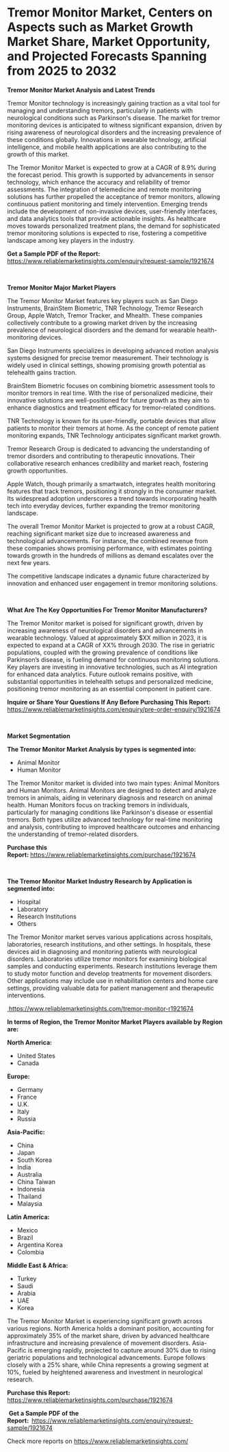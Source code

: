<p><h1>Tremor Monitor Market, Centers on Aspects such as Market Growth Market Share, Market Opportunity, and Projected Forecasts Spanning from 2025 to 2032</h1></p><p><strong>Tremor Monitor Market Analysis and Latest Trends</strong></p>
<p><p>Tremor Monitor technology is increasingly gaining traction as a vital tool for managing and understanding tremors, particularly in patients with neurological conditions such as Parkinson's disease. The market for tremor monitoring devices is anticipated to witness significant expansion, driven by rising awareness of neurological disorders and the increasing prevalence of these conditions globally. Innovations in wearable technology, artificial intelligence, and mobile health applications are also contributing to the growth of this market.</p><p>The Tremor Monitor Market is expected to grow at a CAGR of 8.9% during the forecast period. This growth is supported by advancements in sensor technology, which enhance the accuracy and reliability of tremor assessments. The integration of telemedicine and remote monitoring solutions has further propelled the acceptance of tremor monitors, allowing continuous patient monitoring and timely intervention. Emerging trends include the development of non-invasive devices, user-friendly interfaces, and data analytics tools that provide actionable insights. As healthcare moves towards personalized treatment plans, the demand for sophisticated tremor monitoring solutions is expected to rise, fostering a competitive landscape among key players in the industry.</p></p>
<p><strong>Get a Sample PDF of the Report:&nbsp;</strong> <a href="https://www.reliablemarketinsights.com/enquiry/request-sample/1921674?utm_campaign=2285&utm_medium=2&utm_source=Github&utm_content=ia&utm_term=20022025&utm_id=tremor-monitor">https://www.reliablemarketinsights.com/enquiry/request-sample/1921674</a></p>
<p>&nbsp;</p>
<p><strong>Tremor Monitor Major Market Players</strong></p>
<p><p>The Tremor Monitor Market features key players such as San Diego Instruments, BrainStem Biometric, TNR Technology, Tremor Research Group, Apple Watch, Tremor Tracker, and Mhealth. These companies collectively contribute to a growing market driven by the increasing prevalence of neurological disorders and the demand for wearable health-monitoring devices.</p><p>San Diego Instruments specializes in developing advanced motion analysis systems designed for precise tremor measurement. Their technology is widely used in clinical settings, showing promising growth potential as telehealth gains traction. </p><p>BrainStem Biometric focuses on combining biometric assessment tools to monitor tremors in real time. With the rise of personalized medicine, their innovative solutions are well-positioned for future growth as they aim to enhance diagnostics and treatment efficacy for tremor-related conditions.</p><p>TNR Technology is known for its user-friendly, portable devices that allow patients to monitor their tremors at home. As the concept of remote patient monitoring expands, TNR Technology anticipates significant market growth.</p><p>Tremor Research Group is dedicated to advancing the understanding of tremor disorders and contributing to therapeutic innovations. Their collaborative research enhances credibility and market reach, fostering growth opportunities.</p><p>Apple Watch, though primarily a smartwatch, integrates health monitoring features that track tremors, positioning it strongly in the consumer market. Its widespread adoption underscores a trend towards incorporating health tech into everyday devices, further expanding the tremor monitoring landscape.</p><p>The overall Tremor Monitor Market is projected to grow at a robust CAGR, reaching significant market size due to increased awareness and technological advancements. For instance, the combined revenue from these companies shows promising performance, with estimates pointing towards growth in the hundreds of millions as demand escalates over the next few years. </p><p>The competitive landscape indicates a dynamic future characterized by innovation and enhanced user engagement in tremor monitoring solutions.</p></p>
<p>&nbsp;</p>
<p><strong>What Are The Key Opportunities For Tremor Monitor Manufacturers?</strong></p>
<p><p>The Tremor Monitor market is poised for significant growth, driven by increasing awareness of neurological disorders and advancements in wearable technology. Valued at approximately $XX million in 2023, it is expected to expand at a CAGR of XX% through 2030. The rise in geriatric populations, coupled with the growing prevalence of conditions like Parkinson’s disease, is fueling demand for continuous monitoring solutions. Key players are investing in innovative technologies, such as AI integration for enhanced data analytics. Future outlook remains positive, with substantial opportunities in telehealth setups and personalized medicine, positioning tremor monitoring as an essential component in patient care.</p></p>
<p><strong>Inquire or Share Your Questions If Any Before Purchasing This Report:</strong> <a href="https://www.reliablemarketinsights.com/enquiry/pre-order-enquiry/1921674?utm_campaign=2285&utm_medium=2&utm_source=Github&utm_content=ia&utm_term=20022025&utm_id=tremor-monitor">https://www.reliablemarketinsights.com/enquiry/pre-order-enquiry/1921674</a></p>
<p>&nbsp;</p>
<p><strong>Market Segmentation</strong></p>
<p><strong>The Tremor Monitor Market Analysis by types is segmented into:</strong></p>
<p><ul><li>Animal Monitor</li><li>Human Monitor</li></ul></p>
<p><p>The Tremor Monitor market is divided into two main types: Animal Monitors and Human Monitors. Animal Monitors are designed to detect and analyze tremors in animals, aiding in veterinary diagnosis and research on animal health. Human Monitors focus on tracking tremors in individuals, particularly for managing conditions like Parkinson's disease or essential tremors. Both types utilize advanced technology for real-time monitoring and analysis, contributing to improved healthcare outcomes and enhancing the understanding of tremor-related disorders.</p></p>
<p><strong>Purchase this Report:&nbsp;</strong><a href="https://www.reliablemarketinsights.com/purchase/1921674?utm_campaign=2285&utm_medium=2&utm_source=Github&utm_content=ia&utm_term=20022025&utm_id=tremor-monitor">https://www.reliablemarketinsights.com/purchase/1921674</a></p>
<p>&nbsp;</p>
<p><strong>The Tremor Monitor Market Industry Research by Application is segmented into:</strong></p>
<p><ul><li>Hospital</li><li>Laboratory</li><li>Research Institutions</li><li>Others</li></ul></p>
<p><p>The Tremor Monitor market serves various applications across hospitals, laboratories, research institutions, and other settings. In hospitals, these devices aid in diagnosing and monitoring patients with neurological disorders. Laboratories utilize tremor monitors for examining biological samples and conducting experiments. Research institutions leverage them to study motor function and develop treatments for movement disorders. Other applications may include use in rehabilitation centers and home care settings, providing valuable data for patient management and therapeutic interventions.</p></p>
<p><a href="https://www.reliablemarketinsights.com/tremor-monitor-r1921674?utm_campaign=2285&utm_medium=2&utm_source=Github&utm_content=ia&utm_term=20022025&utm_id=tremor-monitor">&nbsp;https://www.reliablemarketinsights.com/tremor-monitor-r1921674</a></p>
<p><strong>In terms of Region, the Tremor Monitor Market Players available by Region are:</strong></p>
<p>
    <p> <strong> North America: </strong>
        <ul>
            <li>United States</li>
            <li>Canada</li>
        </ul>
        </p> 
    <p> <strong> Europe: </strong>
        <ul>
            <li>Germany</li>
            <li>France</li>
            <li>U.K.</li>
            <li>Italy</li>
            <li>Russia</li>
        </ul>
        </p> 
    <p> <strong> Asia-Pacific: </strong>
        <ul>
            <li>China</li>
            <li>Japan</li>
            <li>South Korea</li>
            <li>India</li>
            <li>Australia</li>
            <li>China Taiwan</li>
            <li>Indonesia</li>
            <li>Thailand</li>
            <li>Malaysia</li>
        </ul>
        </p> 
    <p> <strong> Latin America: </strong>
        <ul>
            <li>Mexico</li>
            <li>Brazil</li>
            <li>Argentina Korea</li>
            <li>Colombia</li>
        </ul>
        </p> 
    <p> <strong> Middle East & Africa: </strong>
        <ul>
            <li>Turkey</li>
            <li>Saudi</li>
            <li>Arabia</li>
            <li>UAE</li>
            <li>Korea</li>
        </ul>
    </p>
    </p>
<p><p>The Tremor Monitor Market is experiencing significant growth across various regions. North America holds a dominant position, accounting for approximately 35% of the market share, driven by advanced healthcare infrastructure and increasing prevalence of movement disorders. Asia-Pacific is emerging rapidly, projected to capture around 30% due to rising geriatric populations and technological advancements. Europe follows closely with a 25% share, while China represents a growing segment at 10%, fueled by heightened awareness and investment in neurological research.</p></p>
<p><strong>Purchase this Report: </strong><a href="https://www.reliablemarketinsights.com/purchase/1921674?utm_campaign=2285&utm_medium=2&utm_source=Github&utm_content=ia&utm_term=20022025&utm_id=tremor-monitor">https://www.reliablemarketinsights.com/purchase/1921674</a></p>
<p>&nbsp;<strong>Get a Sample PDF of the Report:&nbsp;&nbsp;</strong><a href="https://www.reliablemarketinsights.com/enquiry/request-sample/1921674?utm_campaign=2285&utm_medium=2&utm_source=Github&utm_content=ia&utm_term=20022025&utm_id=tremor-monitor">https://www.reliablemarketinsights.com/enquiry/request-sample/1921674</a></p>
<p><strong></strong></p>
<p>Check more reports on <a href="https://www.reliablemarketinsights.com/?utm_campaign=2285&utm_medium=2&utm_source=Github&utm_content=ia&utm_term=20022025&utm_id=tremor-monitor">https://www.reliablemarketinsights.com/</a></p>